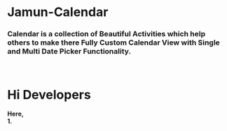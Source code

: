 <h1><b>Jamun-Calendar</b></h1>
<h3>Calendar is a collection of Beautiful Activities which help others to make there Fully Custom Calendar View with Single and Multi Date Picker Functionality.</h3>
<br>
<h1><b>Hi Developers</b></h1>
<b>Here,</b><br>
  <b>1.</b>
  
  
